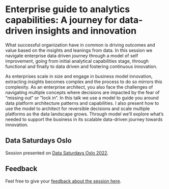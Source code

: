 # Enterprise guide to analytics capabilities: A journey for data-driven insights and innovation

What successful organization have in common is driving outcomes and value based on the insights and leanings from data. In this session we navigate enterprise data driven journey through a model of self improvement, going from initial analytical capabilities stage, through functional and finally to data driven and fostering continuous innovation.

As enterprises scale in size and engage in business model innovation, extracting insights becomes complex and the process to do so mirrors this complexity. As an enterprise architect, you also face the challenges of navigating multiple concepts where decisions are impacted by the fear of “missing out“ or ”lock in“. In this talk we use a model to guide you around data platform architecture patterns and capabilities. I also present how to use the model to architect for reversible decisions and scale multiple platforms as the data landscape grows. Through model we’ll explore what’s needed to support the business in its scalable data-driven journey towards innovation.

## Data Saturdays Oslo

Session presented on [Data Saturdays Oslo 2022](https://datasaturdays.com/2022-09-10-datasaturday0023/#schedule).

## Feedback
Feel free to give your [feedback about the session here](https://eventbox.dev/survey/1J020R6).
